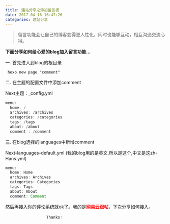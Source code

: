 ```yaml
---
title: 建站分享之添加留言板
date: 2017-04-16 16:47:26
categories: 建站分享
---
```


> 留言功能会让自己的博客变得更人性化，同时也能够互动，相互沟通交流心得。


**下面分享如何给心爱的blog加入留言功能...**


<!--more-->

一. 首先进入到blog的根目录

` hexo new page "comment"`

二. 在主题的配置文件中添加comment

Next主题：_config.yml 
```java
menu:
  home: /
  archives: /archives
  categories: /categories
  tags: /tags
  about: /about
  comment : /comment

```

三. 在blog选择的languages中新增comment

Next-languages-default.yml (我的blog用的是英文,所以是这个,中文是这zh-Hans.yml)
```java
menu:
  home: Home
  archives: Archives
  categories: Categories
  tags: Tags
  about: About
  comment: Comment
```

然后再接入你的评论系统就ok了。我的是<font color="red">**网易云跟帖**</font>，下次分享如何接入。

                      Thanks！